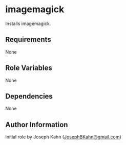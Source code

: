 imagemagick
========

Installs imagemagick.

Requirements
------------

None

Role Variables
--------------

None

Dependencies
------------

None

Author Information
------------------

Initial role by Joseph Kahn (JosephBKahn@gmail.com)
